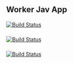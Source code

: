 ## Worker Jav App

  ####
  [![Build Status](http://34.105.180.36:8080/buildStatus/icon?job=insta-vote%2Fworker-build-job&subject=Build)](http://34.105.180.36:8080/job/insta-vote/job/worker-build-job/)
  
  ###
  [![Build Status](http://34.105.180.36:8080/buildStatus/icon?job=insta-vote%2Fworker-test-job&subject=UnitTest)](http://34.105.180.36:8080/job/insta-vote/job/worker-test-job/)
  
  ###
  [![Build Status](http://34.105.180.36:8080/buildStatus/icon?job=insta-vote%2Fworker-package-job&subject=Package)](http://34.105.180.36:8080/job/insta-vote/job/worker-package-job/)
  
